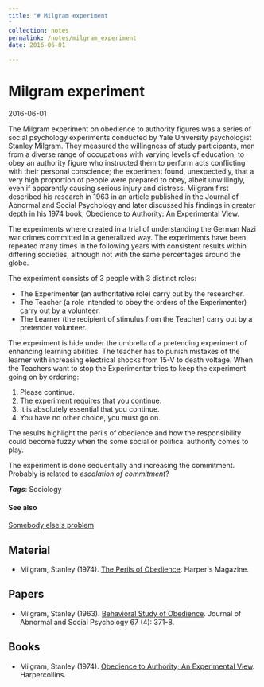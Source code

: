 ```yaml
---
title: "# Milgram experiment
"
collection: notes
permalink: /notes/milgram_experiment
date: 2016-06-01

---
```


# Milgram experiment

2016-06-01

The Milgram experiment on obedience to authority figures was a series of social psychology experiments conducted by Yale University psychologist Stanley Milgram. They measured the willingness of study participants, men from a diverse range of occupations with varying levels of education, to obey an authority figure who instructed them to perform acts conflicting with their personal conscience; the experiment found, unexpectedly, that a very high proportion of people were prepared to obey, albeit unwillingly, even if apparently causing serious injury and distress. Milgram first described his research in 1963 in an article published in the Journal of Abnormal and Social Psychology and later discussed his findings in greater depth in his 1974 book, Obedience to Authority: An Experimental View.

The experiments where created in a trial of understanding the German Nazi war crimes committed in a generalized way. The experiments have been repeated many times in the following years with consistent results within differing societies, although not with the same percentages around the globe.

The experiment consists of 3 people with 3 distinct roles:
* The Experimenter (an authoritative role) carry out by the researcher.
* The Teacher (a role intended to obey the orders of the Experimenter) carry out by a volunteer.
* The Learner (the recipient of stimulus from the Teacher) carry out by a pretender volunteer.

The experiment is hide under the umbrella of a pretending experiment of enhancing learning abilities. The teacher has to punish mistakes of the learner with increasing electrical shocks from 15-V to death voltage. When the Teachers want to stop the Experimenter tries to keep the experiment going on by ordering:

1. Please continue.
2. The experiment requires that you continue.
3. It is absolutely essential that you continue.
4. You have no other choice, you must go on.

The results highlight the perils of obedience and how the responsibility could become fuzzy when the some social or political authority comes to play.

The experiment is done sequentially and increasing the commitment. Probably is related to *escalation of commitment*?

***Tags***: Sociology

#### See also
[Somebody else's problem](/notes/somebody_else's_problem)

## Material
* Milgram, Stanley (1974). [The Perils of Obedience](https://web.archive.org/web/20101216075927/http://home.swbell.net/revscat/perilsOfObedience.html). Harper's Magazine.

## Papers
* Milgram, Stanley (1963). [Behavioral Study of Obedience](http://academic.evergreen.edu/curricular/social_dilemmas/fall/Readings/Week_06/milgram.pdf). Journal of Abnormal and Social Psychology 67 (4): 371-8.

## Books
* Milgram, Stanley (1974). [Obedience to Authority; An Experimental View](https://www.goodreads.com/book/show/676723.Obedience_to_Authority). Harpercollins.


